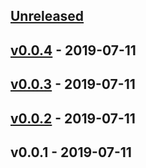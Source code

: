 <a name="unreleased"></a>
## [Unreleased]


<a name="v0.0.4"></a>
## [v0.0.4] - 2019-07-11

<a name="v0.0.3"></a>
## [v0.0.3] - 2019-07-11

<a name="v0.0.2"></a>
## [v0.0.2] - 2019-07-11

<a name="v0.0.1"></a>
## v0.0.1 - 2019-07-11

[Unreleased]: https://github.com/binbashar/terraform-waf-owasp/compare/v0.0.4...HEAD
[v0.0.4]: https://github.com/binbashar/terraform-waf-owasp/compare/v0.0.3...v0.0.4
[v0.0.3]: https://github.com/binbashar/terraform-waf-owasp/compare/v0.0.2...v0.0.3
[v0.0.2]: https://github.com/binbashar/terraform-waf-owasp/compare/v0.0.1...v0.0.2
